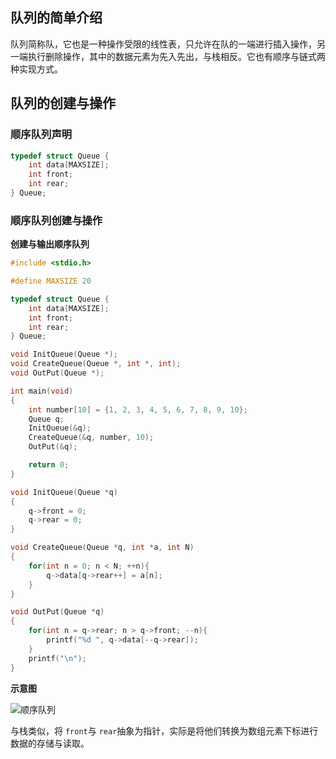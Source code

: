 ## 队列的简单介绍

队列简称队，它也是一种操作受限的线性表，只允许在队的一端进行插入操作，另一端执行删除操作，其中的数据元素为先入先出，与栈相反。它也有顺序与链式两种实现方式。



## 队列的创建与操作



### 顺序队列声明

```c
typedef struct Queue {
    int data[MAXSIZE];
    int front;
    int rear;
} Queue;
```



### 顺序队列创建与操作



**创建与输出顺序队列**

```c
#include <stdio.h>

#define MAXSIZE 20

typedef struct Queue {
    int data[MAXSIZE];
    int front;
    int rear;
} Queue;

void InitQueue(Queue *);
void CreateQueue(Queue *, int *, int);
void OutPut(Queue *);

int main(void)
{
    int number[10] = {1, 2, 3, 4, 5, 6, 7, 8, 9, 10};
    Queue q;
    InitQueue(&q);
    CreateQueue(&q, number, 10);
    OutPut(&q);

    return 0;
}

void InitQueue(Queue *q)
{
    q->front = 0;
    q->rear = 0;
}

void CreateQueue(Queue *q, int *a, int N)
{
    for(int n = 0; n < N; ++n){
        q->data[q->rear++] = a[n];
    }
}

void OutPut(Queue *q)
{
    for(int n = q->rear; n > q->front; --n){
        printf("%d ", q->data[--q->rear]);
    }
    printf("\n");
}
```



**示意图**

![顺序队列](C:\Users\Mirai\Desktop\Work\Mark\Sources\images\顺序队列.png)

与栈类似，将 `front`与 `rear`抽象为指针，实际是将他们转换为数组元素下标进行数据的存储与读取。